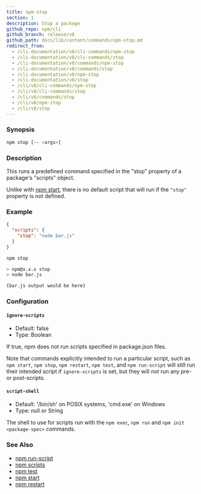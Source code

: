 ```yaml
---
title: npm-stop
section: 1
description: Stop a package
github_repo: npm/cli
github_branch: release/v8
github_path: docs/lib/content/commands/npm-stop.md
redirect_from:
  - /cli-documentation/v8/cli-commands/npm-stop
  - /cli-documentation/v8/cli-commands/stop
  - /cli-documentation/v8/commands/npm-stop
  - /cli-documentation/v8/commands/stop
  - /cli-documentation/v8/npm-stop
  - /cli-documentation/v8/stop
  - /cli/v8/cli-commands/npm-stop
  - /cli/v8/cli-commands/stop
  - /cli/v8/commands/stop
  - /cli/v8/npm-stop
  - /cli/v8/stop
---
```


### Synopsis

```bash
npm stop [-- <args>]
```

### Description

This runs a predefined command specified in the "stop" property of a
package's "scripts" object.

Unlike with [npm start](/cli/v8/commands/npm-start), there is no default script
that will run if the `"stop"` property is not defined.

### Example

```json
{
  "scripts": {
    "stop": "node bar.js"
  }
}
```

```bash
npm stop

> npm@x.x.x stop
> node bar.js

(bar.js output would be here)

```

### Configuration

#### `ignore-scripts`

* Default: false
* Type: Boolean

If true, npm does not run scripts specified in package.json files.

Note that commands explicitly intended to run a particular script, such as
`npm start`, `npm stop`, `npm restart`, `npm test`, and `npm run-script`
will still run their intended script if `ignore-scripts` is set, but they
will *not* run any pre- or post-scripts.

#### `script-shell`

* Default: '/bin/sh' on POSIX systems, 'cmd.exe' on Windows
* Type: null or String

The shell to use for scripts run with the `npm exec`, `npm run` and `npm
init <package-spec>` commands.

### See Also

* [npm run-script](/cli/v8/commands/npm-run-script)
* [npm scripts](/cli/v8/using-npm/scripts)
* [npm test](/cli/v8/commands/npm-test)
* [npm start](/cli/v8/commands/npm-start)
* [npm restart](/cli/v8/commands/npm-restart)
